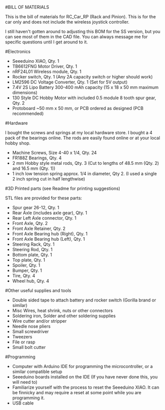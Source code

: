 #BILL OF MATERIALS 

This is the bill of materials for RC_Car_RP (Rack and Pinion). This is for the car only and does not include the wireless joystick controller.

I still haven't gotten around to adjusting this BOM for the SS version, but you can see most of them in the CAD file.  You can always message me for specific questions until I get around to it.

#Electronics

- Seeeduino XIAO, Qty. 1
- TB6612FNG Motor Driver, Qty. 1
- nRF24L01 Wireless module, Qty. 1
- Rocker switch, Qty. 1 (Any 2A capacity switch or higher should work)
- LM2596 DC Voltage Converter, Qty. 1 (Set for 5V output)
- 7.4V 2S Lipo Battery 300-400 mAh capacity (15 x 18 x 50 mm maximum dimensions)
- 130 Style DC Hobby Motor with included 0.5 module 8 tooth spur gear, Qty. 2
- Protoboard ~50 mm x 50 mm, or PCB ordered as designed (PCB recommended)

#Hardware

I bought the screws and springs at my local hardware store. I bought a 4 pack of the bearings online. The rods are easily found online or at your local hobby shop.
- Machine Screws, Size 4-40 x 1/4, Qty. 24
- FR188Z Bearings, Qty. 4
- 2 mm Hobby style metal rods, Qty. 3 (Cut to lengths of 48.5 mm (Qty. 2) and 16.5 mm (Qty. 1))
- 1 inch low tension spring approx. 1/4 in diameter, Qty 2. (I used a single 2 inch spring cut in half lengthwise)

#3D Printed parts (see Readme for printing suggestions)

STL files are provided for these parts:
- Spur gear 26-12, Qty. 1
- Rear Axle (includes axle gear), Qty. 1
- Rear Left Axle connector, Qty. 1
- Front Axle, Qty. 2
- Front Axle Retainer, Qty. 2
- Front Axle Bearing hub (Right), Qty. 1
- Front Axle Bearing hub (Left), Qty. 1
- Steering Rack, Qty. 1
- Steering Rod, Qty. 1
- Bottom plate, Qty. 1
- Top plate, Qty. 1
- Spoiler, Qty. 1
- Bumper, Qty. 1
- Tire, Qty. 4
- Wheel hub, Qty. 4

#Other useful supplies and tools

- Double sided tape to attach battery and rocker switch (Gorilla brand or similar)
- Misc Wires, heat shrink, nuts or other connectors
- Soldering iron, Solder and other soldering supplies
- Wire cutter and/or stripper
- Needle nose pliers
- Small screwdriver
- Tweezers
- File or rasp
- Small bolt cutter

#Programming

- Computer with Arduino IDE for programming the microcontroller, or a similar compatible setup
- Seeeduino boards installed on the IDE (If you have never done this, you will need to)
- Familiarize yourself with the process to reset the Seeeduino XIAO. It can be finnicky and may require a reset at some point while you are programming it.
- USB cable
